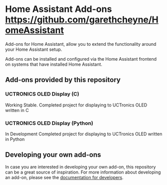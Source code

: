 # Home Assistant Add-ons https://github.com/garethcheyne/HomeAssistant

Add-ons for Home Assistant, allow you to extend the functionality around your Home Assistant setup.

Add-ons can be installed and configured via the Home Assistant frontend on systems that have installed Home Assistant.

## Add-ons provided by this repository

### UCTRONICS OLED Display (C)
Working Stable.
Completed project for displaying to UCTronics OLED written in C

### UCTRONICS OLED Display (Python)
In Development
Completed project for displaying to UCTronics OLED written in Python

## Developing your own add-ons
In case you are interested in developing your own add-on, this repository can be a great source of inspiration. For more information about developing an add-on, please see the [documentation for developers](https://developers.home-assistant.io/docs/add-ons/).